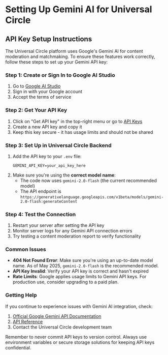 # Setting Up Gemini AI for Universal Circle

## API Key Setup Instructions

The Universal Circle platform uses Google's Gemini AI for content moderation and matchmaking. To ensure these features work correctly, follow these steps to set up your Gemini API key:

### Step 1: Create or Sign In to Google AI Studio

1. Go to [Google AI Studio](https://makersuite.google.com/)
2. Sign in with your Google account
3. Accept the terms of service

### Step 2: Get Your API Key

1. Click on "Get API key" in the top-right menu or go to [API Keys](https://makersuite.google.com/app/apikey)
2. Create a new API key and copy it
3. Keep this key secure - it has usage limits and should not be shared

### Step 3: Set Up in Universal Circle Backend

1. Add the API key to your `.env` file:
   ```
   GEMINI_API_KEY=your_api_key_here
   ```
2. Make sure you're using the **correct model name**:
   - The code now uses `gemini-2.0-flash` (the current recommended model)
   - The API endpoint is `https://generativelanguage.googleapis.com/v1beta/models/gemini-2.0-flash:generateContent`

### Step 4: Test the Connection

1. Restart your server after setting the API key
2. Monitor server logs for any Gemini API connection errors
3. Try testing a content moderation report to verify functionality

### Common Issues

- **404 Not Found Error**: Make sure you're using an up-to-date model name. As of May 2025, `gemini-2.0-flash` is the recommended model.
- **API Key Invalid**: Verify your API key is correct and hasn't expired
- **Rate Limits**: Google applies usage limits to Gemini API keys. For production use, consider upgrading to a paid plan.

### Getting Help

If you continue to experience issues with Gemini AI integration, check:
1. [Official Google Gemini API Documentation](https://ai.google.dev/gemini-api/docs/quickstart?lang=rest)
2. [API Reference](https://ai.google.dev/api/)
3. Contact the Universal Circle development team

Remember to never commit API keys to version control. Always use environment variables or secure storage solutions for keeping API keys confidential. 